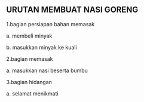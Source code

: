 ## URUTAN MEMBUAT NASI GORENG
1.bagian persiapan bahan memasak

a. membeli minyak

b. masukkan minyak ke kuali





2.bagian memasak

a. masukkan nasi beserta bumbu

3.bagian hidangan

a. selamat menikmati




